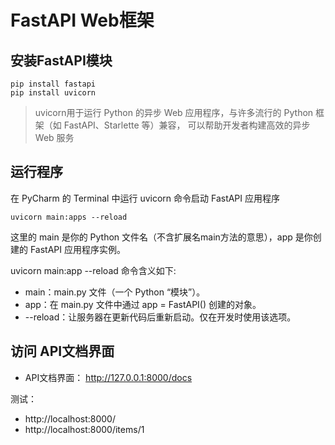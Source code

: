 # FastAPI Web框架

## 安装FastAPI模块

```shell
pip install fastapi
pip install uvicorn
```

> uvicorn用于运行 Python 的异步 Web 应用程序，与许多流行的 Python 框架（如 FastAPI、Starlette 等）兼容，
> 可以帮助开发者构建高效的异步 Web 服务

## 运行程序

在 PyCharm 的 Terminal 中运行 uvicorn 命令启动 FastAPI 应用程序

```shell
uvicorn main:apps --reload
```

这里的 main 是你的 Python 文件名（不含扩展名main方法的意思），app 是你创建的 FastAPI 应用程序实例。

uvicorn main:app --reload 命令含义如下:

* main：main.py 文件（一个 Python “模块”）。
* app：在 main.py 文件中通过 app = FastAPI() 创建的对象。
* --reload：让服务器在更新代码后重新启动。仅在开发时使用该选项。

## 访问 API文档界面

* API文档界面： http://127.0.0.1:8000/docs

测试：

* http://localhost:8000/
* http://localhost:8000/items/1